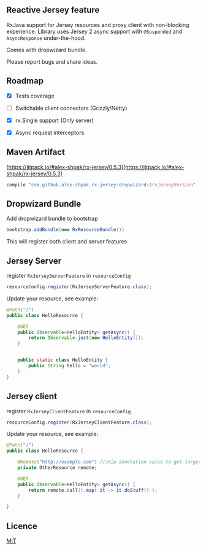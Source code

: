 ## Reactive Jersey feature
RxJava support for Jersey resources and proxy client with non-blocking experience.
Library uses Jersey 2 async support with `@Suspended` and `AsyncResponse` under-the-hood.

Comes with dropwizard bundle.

Please report bugs and share ideas.


## Roadmap
- [x] Tests coverage
- [ ] Switchable client connectors (Grizzly/Netty)
- [x] rx.Single support (Only server)
- [x] Async request interceptors



## Maven Artifact
[https://jitpack.io/#alex-shpak/rx-jersey/0.5.3](https://jitpack.io/#alex-shpak/rx-jersey/0.5.3)

```gradle
compile "com.github.alex-shpak.rx-jersey:dropwizard:$rxJerseyVersion"
```



## Dropwizard Bundle
Add dropwizard bundle to bootstrap
```java
bootstrap.addBundle(new RxResourceBundle())
```

This will register both client and server features



## Jersey Server
register `RxJerseyServerFeature` in `resourceConfig`
```java
resourceConfig.register(RxJerseyServerFeature.class);
```

Update your resource, see example:
```java
@Path("/")
public class HelloResource {

    @GET
    public Observable<HelloEntity> getAsync() {
        return Observable.just(new HelloEntity());
    }


    public static class HelloEntity {
        public String hello = "world";
    }
}
```



## Jersey client
register `RxJerseyClientFeature` in `resourceConfig`
```java
resourceConfig.register(RxJerseyClientFeature.class);
```

Update your resource, see example:
```java
@Path("/")
public class HelloResource {

    @Remote("http://example.com") //skip annotation value to get target from current context
    private OtherResource remote;

    @GET
    public Observable<HelloEntity> getAsync() {
        return remote.call().map( it -> it.doStuff() );
    }

}
```



## Licence
[MIT](LICENCE.txt)
